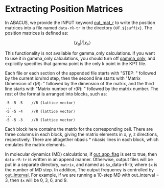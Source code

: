 # Extracting Position Matrices

In ABACUS, we provide the INPUT keyword [out_mat_r](../input_files/input-main.md#out_mat_r) to write the position matrices into a file named `data-rR-tr` in the directory `OUT.${suffix}`. The position matrices is defined as:

$$\langle \chi_\mu|\hat{r}|\chi_\nu\rangle$$

This functionality is not available for gamma_only calculations. If you want to use it in gamma_only calculations, you should turn off [gamma_only](../input_files/input-main.md#gamma_only), and explicitly specifies that gamma point is the only k point in the KPT file.

Each file or each section of the appended file starts with "STEP: " followed by the current ion/md step, then the second line starts with "Matrix Dimension of $r(R)$: " followed by the dimension of the matrix, and the third line starts with "Matrix number of $r(R)$: " followed by the matrix number. The rest of the format is arranged into blocks, such as:

```
-5 -5 -5    //R (lattice vector)
...
-5 -5 -4    //R (lattice vector)
...
-5 -5 -3    //R (lattice vector)
```

Each block here contains the matrix for the corresponding cell. There are three columns in each block, giving the matrix elements in x, y, z directions, respectively. There are altogether nbasis * nbasis lines in each block, which emulates the matrix elements.

In molecular dynamics (MD) calculations, if [out_app_flag](../input_files/input-main.md#out_app_flag) is set to true, then `data-rR-tr` is written in an append manner. Otherwise, output files will be put in a separate directory, `matrix`, and named as `$x`_data-rR-tr, where `$x` is the number of MD step. In addition, The output frequency is controlled by [out_interval](../input_files/input-main.md#out_interval). For example, if we are running a 10-step MD with out_interval = 3, then `$x` will be 0, 3, 6, and 9.
